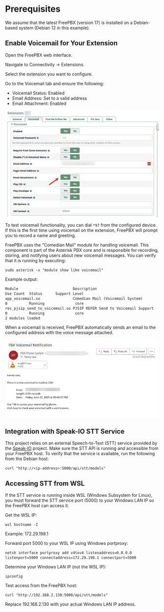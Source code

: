 
# Prerequisites

We assume that the latest FreePBX (version 17) is installed on a Debian-based system (Debian 12 in this example).

## Enable Voicemail for Your Extension

Open the FreePBX web interface.

Navigate to Connectivity → Extensions.

Select the extension you want to configure.

Go to the Voicemail tab and ensure the following:

- Voicemail Status: Enabled
- Email Address: Set to a valid address
- Email Attachment: Enabled

<img src="pics/voicemail-settings.jpg" alt="Voicemail Configuration" width="600">

To test voicemail functionality, you can dial `*97` from the configured device. If this is the first time using voicemail on the extension, FreePBX will prompt you to record a name and greeting.

FreePBX uses the "Comedian Mail" module for handling voicemail. This component is part of the Asterisk PBX core and is responsible for recording, storing, and notifying users about new voicemail messages. You can verify that it is running by executing:

    sudo asterisk -x "module show like voicemail"

Example output:

    Module                         Description                              Use Count  Status      Support Level
    app_voicemail.so               Comedian Mail (Voicemail System)         0          Running              core
    res_pjsip_send_to_voicemail.so PJSIP REFER Send to Voicemail Support    0          Running              core
    2 modules loaded

When a voicemail is received, FreePBX automatically sends an email to the configured address with the voice message attached.

<img src="pics/pbx_email_notification.jpg" alt="Voicemail Email Notification" width="600">

## Integration with Speak-IO STT Service

This project relies on an external Speech-to-Text (STT) service provided by the [Speak-IO](https://github.com/ManiAm/Speak-IO) project. Make sure the STT API is running and accessible from your FreePBX host. To verify that the service is available, run the following from the Debian host:

    curl "http://<ip-address>:5000/api/stt/models"

## Accessing STT from WSL

If the STT service is running inside WSL (Windows Subsystem for Linux), you must forward the STT service port (5000) to your Windows LAN IP so the FreePBX host can access it.

Get the WSL IP:

    wsl hostname -I

Example: 172.29.198.1

Forward port 5000 to your WSL IP using Windows portproxy:

    netsh interface portproxy add v4tov4 listenaddress=0.0.0.0 listenport=5000 connectaddress=172.29.198.1 connectport=5000

Determine your Windows LAN IP (not the WSL IP):

    ipconfig

Test access from the FreePBX host:

    curl "http://192.168.2.130:5000/api/stt/models"

Replace 192.168.2.130 with your actual Windows LAN IP address.
